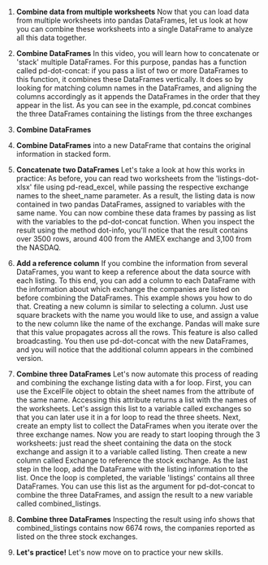 1. **Combine data from multiple worksheets**
Now that you can load data from multiple worksheets into pandas DataFrames, let us look at how you can combine these worksheets into a single DataFrame to analyze all this data together.

2. **Combine DataFrames**
In this video, you will learn how to concatenate or 'stack' multiple DataFrames. For this purpose, pandas has a function called pd-dot-concat: if you pass a list of two or more DataFrames to this function, it combines these DataFrames vertically. It does so by looking for matching column names in the DataFrames, and aligning the columns accordingly as it appends the DataFrames in the order that they appear in the list. As you can see in the example, pd.concat combines the three DataFrames containing the listings from the three exchanges

3. **Combine DataFrames**
4. **Combine DataFrames**
into a new DataFrame that contains the original information in stacked form.

5. **Concatenate two DataFrames**
Let's take a look at how this works in practice: As before, you can read two worksheets from the 'listings-dot-xlsx' file using pd-read_excel, while passing the respective exchange names to the sheet_name parameter. As a result, the listing data is now contained in two pandas DataFrames, assigned to variables with the same name. You can now combine these data frames by passing as list with the variables to the pd-dot-concat function. When you inspect the result using the method dot-info, you'll notice that the result contains over 3500 rows, around 400 from the AMEX exchange and 3,100 from the NASDAQ.

6. **Add a reference column**
If you combine the information from several DataFrames, you want to keep a reference about the data source with each listing. To this end, you can add a column to each DataFrame with the information about which exchange the companies are listed on before combining the DataFrames. This example shows you how to do that. Creating a new column is similar to selecting a column. Just use square brackets with the name you would like to use, and assign a value to the new column like the name of the exchange. Pandas will make sure that this value propagates across all the rows. This feature is also called broadcasting. You then use pd-dot-concat with the new DataFrames, and you will notice that the additional column appears in the combined version.

7. **Combine three DataFrames**
Let's now automate this process of reading and combining the exchange listing data with a for loop. First, you can use the ExcelFile object to obtain the sheet names from the attribute of the same name. Accessing this attribute returns a list with the names of the worksheets. Let's assign this list to a variable called exchanges so that you can later use it in a for loop to read the three sheets. Next, create an empty list to collect the DataFrames when you iterate over the three exchange names. Now you are ready to start looping through the 3 worksheets: just read the sheet containing the data on the stock exchange and assign it to a variable called listing. Then create a new column called Exchange to reference the stock exchange. As the last step in the loop, add the DataFrame with the listing information to the list. Once the loop is completed, the variable 'listings' contains all three DataFrames. You can use this list as the argument for pd-dot-concat to combine the three DataFrames, and assign the result to a new variable called combined_listings.

8. **Combine three DataFrames**
Inspecting the result using info shows that combined_listings contains now 6674 rows, the companies reported as listed on the three stock exchanges.

9. **Let's practice!**
Let's now move on to practice your new skills.
